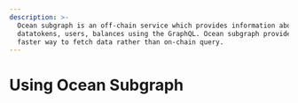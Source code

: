 ```yaml
---
description: >-
  Ocean subgraph is an off-chain service which provides information about
  datatokens, users, balances using the GraphQL. Ocean subgraph provides a
  faster way to fetch data rather than on-chain query.
---
```


# Using Ocean Subgraph


